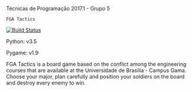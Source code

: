 Técnicas de Programação 2017.1 - Grupo 5

	FGA Tactics

[![Build Status](https://travis-ci.org/fgaTactics/tecprog2017.1.svg?branch=master)](https://travis-ci.org/fgaTactics/tecprog2017.1)

Python: v3.5

Pygame: v1.9

FGA Tactics is a board game based on the conflict among the engineering courses that are available at the Universidade de Brasília - Campus Gama. Choose your major, plan carefully and position your soldiers on the board and destroy every enemy to win.
